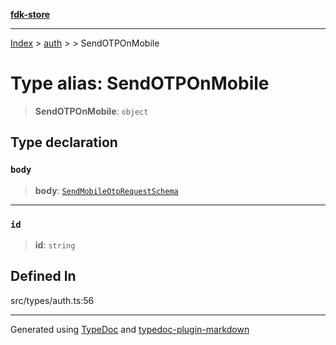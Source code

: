 [**fdk-store**](../../../README.md)
***

[Index](../../../API.md) > [auth](../../README.md) > [<internal>](../README.md) > SendOTPOnMobile

# Type alias: SendOTPOnMobile

> **SendOTPOnMobile**: `object`

## Type declaration

### `body`

> **body**: [`SendMobileOtpRequestSchema`](type-alias.SendMobileOtpRequestSchema.md)

***

### `id`

> **id**: `string`

## Defined In

src/types/auth.ts:56

***
Generated using [TypeDoc](https://typedoc.org/) and [typedoc-plugin-markdown](https://www.npmjs.com/package/typedoc-plugin-markdown)
